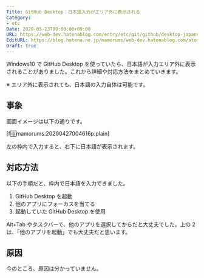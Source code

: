 ```yaml
---
Title: GitHub Desktop：日本語入力がエリア外に表示される
Category:
- etc
Date: 2020-05-23T00:00:00+09:00
URL: https://web-dev.hatenablog.com/entry/etc/git/github/desktop-japanese-input
EditURL: https://blog.hatena.ne.jp/mamorums/web-dev.hatenablog.com/atom/entry/26006613556790862
Draft: true
---
```


Windows10 で GitHub Desktop を使っていたら、日本語が入力エリア外に表示されることがありました。これから詳細や対応方法をまとめていきます。

※ エリア外に表示されても、日本語の入力自体は可能です。


## 事象
画面イメージは以下の通りです。

[f:id:mamorums:20200427004616p:plain]

左の枠内で入力すると、右下に日本語が表示されます。


## 対応方法
以下の手順だと、枠内で日本語を入力できました。

1. GitHub Desktop を起動
2. 他のアプリにフォーカスを当てる
3. 起動していた GitHub Desktop を使用

Alt+Tab やタスクバーで、他のアプリを選択してからだと大丈夫でした。上の 2 は、「他のアプリを起動」でも大丈夫だと思います。


## 原因
今のところ、原因は分かっていません。
